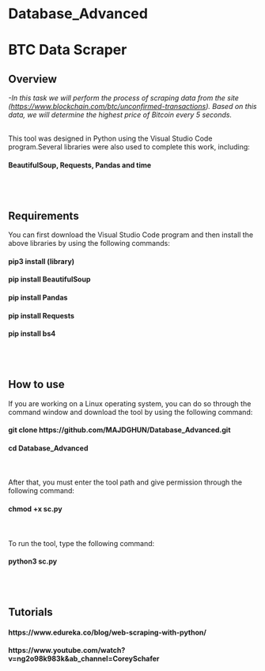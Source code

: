 # Database_Advanced


<h1>BTC Data Scraper</h1>



<h2>Overview</h2>

*-In this task we will perform the process of scraping data from the site (https://www.blockchain.com/btc/unconfirmed-transactions). Based on this data, we will determine the highest price of Bitcoin every 5 seconds.*
<br></br>

This tool was designed in Python using the Visual Studio Code program.Several libraries were also used to complete this work, including:
<h4>BeautifulSoup, Requests, Pandas and time</h4>
<br></br>
<h2>Requirements</h2>

You can first download the Visual Studio Code program and then install the above libraries by using the following commands:

<h4>pip3 install (library)</h4>
<h4>pip install BeautifulSoup</h4>
<h4>pip install Pandas</h4>
<h4>pip install Requests</h4>
<h4>pip install bs4</h4>
<br></br>

<h2>How to use</h2>

If you are working on a Linux operating system, you can do so through the command window and download the tool by using the following command:

<h4>git clone https://github.com/MAJDGHUN/Database_Advanced.git</h4>

<h4>cd Database_Advanced</h4>
<br></br>
After that, you must enter the tool path and give permission through the following command:
<h4>chmod +x sc.py</h4>
<br></br>
To run the tool, type the following command:
<h4>python3 sc.py</h4>
<br></br>

<h2>Tutorials</h2>
<h4>https://www.edureka.co/blog/web-scraping-with-python/</h4>
<h4>https://www.youtube.com/watch?v=ng2o98k983k&ab_channel=CoreySchafer</h4>
